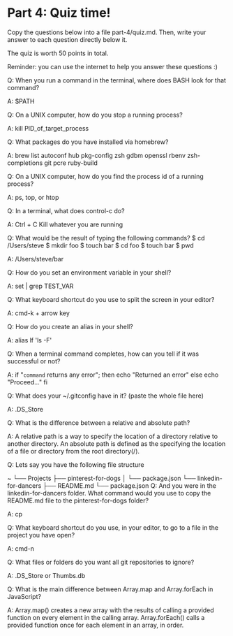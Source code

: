# Part 4: Quiz time!

Copy the questions below into a file part-4/quiz.md. Then, write your answer to each question directly below it.

The quiz is worth 50 points in total.

Reminder: you can use the internet to help you answer these questions :)

Q: When you run a command in the terminal, where does BASH look for that command?

A: $PATH

Q: On a UNIX computer, how do you stop a running process?

A: kill PID_of_target_process

Q: What packages do you have installed via homebrew?

A: brew list
autoconf	hub		pkg-config	zsh
gdbm		openssl		rbenv		zsh-completions
git		pcre		ruby-build

Q: On a UNIX computer, how do you find the process id of a running process?

A: ps, top, or htop

Q: In a terminal, what does control-c do?

A: Ctrl + C Kill whatever you are running

Q: What would be the result of typing the following commands?
$ cd /Users/steve
$ mkdir foo
$ touch bar
$ cd foo
$ touch bar
$ pwd

A: /Users/steve/bar

Q: How do you set an environment variable in your shell?

A: set | grep TEST_VAR

Q: What keyboard shortcut do you use to split the screen in your editor?

A: cmd-k + arrow key

Q: How do you create an alias in your shell?

A: alias lf 'ls -F'

Q: When a terminal command completes, how can you tell if it was successful or not?

A: if "`command` returns any error";
then
    echo "Returned an error"
else
    echo "Proceed..."
fi

Q: What does your ~/.gitconfig have in it? (paste the whole file here)

A: .DS_Store

Q: What is the difference between a relative and absolute path?

A: A relative path is a way to specify the location of a directory relative to another directory. An absolute path is defined as the specifying the location of a file or directory from the root directory(/).

Q: Lets say you have the following file structure

~
└── Projects
    ├── pinterest-for-dogs
    │   └── package.json
    └── linkedin-for-dancers
        ├── README.md
        └── package.json
Q: And you were in the linkedin-for-dancers folder. What command would you use to copy the README.md file to the pinterest-for-dogs folder?

A: cp

Q: What keyboard shortcut do you use, in your editor, to go to a file in the project you have open?

A: cmd-n

Q: What files or folders do you want all git repositories to ignore?

A: .DS_Store or Thumbs.db

Q: What is the main difference between Array.map and Array.forEach in JavaScript?

A: Array.map() creates a new array with the results of calling a provided function on every element in the calling array.
Array.forEach() calls a provided function once for each element in an array, in order.
